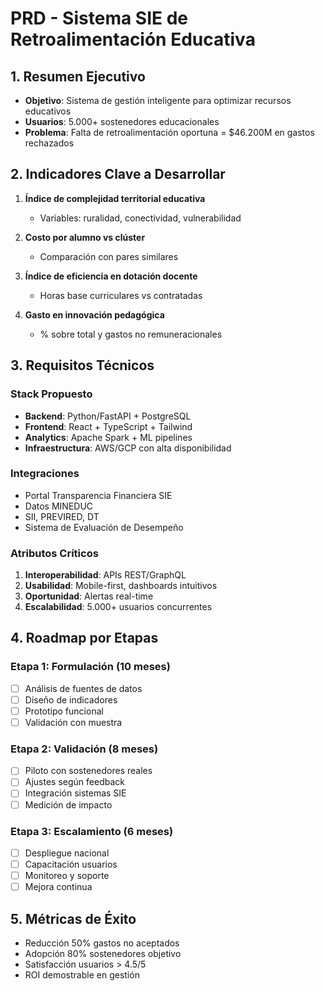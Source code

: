 # PRD - Sistema SIE de Retroalimentación Educativa

## 1. Resumen Ejecutivo
- **Objetivo**: Sistema de gestión inteligente para optimizar recursos educativos
- **Usuarios**: 5.000+ sostenedores educacionales
- **Problema**: Falta de retroalimentación oportuna = $46.200M en gastos rechazados

## 2. Indicadores Clave a Desarrollar
1. **Índice de complejidad territorial educativa**
   - Variables: ruralidad, conectividad, vulnerabilidad
   
2. **Costo por alumno vs clúster**
   - Comparación con pares similares
   
3. **Índice de eficiencia en dotación docente**
   - Horas base curriculares vs contratadas
   
4. **Gasto en innovación pedagógica**
   - % sobre total y gastos no remuneracionales

## 3. Requisitos Técnicos

### Stack Propuesto
- **Backend**: Python/FastAPI + PostgreSQL
- **Frontend**: React + TypeScript + Tailwind
- **Analytics**: Apache Spark + ML pipelines
- **Infraestructura**: AWS/GCP con alta disponibilidad

### Integraciones
- Portal Transparencia Financiera SIE
- Datos MINEDUC
- SII, PREVIRED, DT
- Sistema de Evaluación de Desempeño

### Atributos Críticos
1. **Interoperabilidad**: APIs REST/GraphQL
2. **Usabilidad**: Mobile-first, dashboards intuitivos
3. **Oportunidad**: Alertas real-time
4. **Escalabilidad**: 5.000+ usuarios concurrentes

## 4. Roadmap por Etapas

### Etapa 1: Formulación (10 meses)
- [ ] Análisis de fuentes de datos
- [ ] Diseño de indicadores
- [ ] Prototipo funcional
- [ ] Validación con muestra

### Etapa 2: Validación (8 meses)
- [ ] Piloto con sostenedores reales
- [ ] Ajustes según feedback
- [ ] Integración sistemas SIE
- [ ] Medición de impacto

### Etapa 3: Escalamiento (6 meses)
- [ ] Despliegue nacional
- [ ] Capacitación usuarios
- [ ] Monitoreo y soporte
- [ ] Mejora continua

## 5. Métricas de Éxito
- Reducción 50% gastos no aceptados
- Adopción 80% sostenedores objetivo
- Satisfacción usuarios > 4.5/5
- ROI demostrable en gestión
